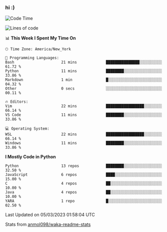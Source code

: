 ### hi :)

<!--START_SECTION:waka-->
![Code Time](http://img.shields.io/badge/Code%20Time-954%20hrs%2048%20mins-blue)

![Lines of code](https://img.shields.io/badge/From%20Hello%20World%20I%27ve%20Written-2.0%20million%20lines%20of%20code-blue)

📊 **This Week I Spent My Time On** 

```text
🕑︎ Time Zone: America/New_York

💬 Programming Languages: 
Bash                     21 mins             ███████████████░░░░░░░░░░   61.72 % 
Python                   11 mins             ████████░░░░░░░░░░░░░░░░░   33.86 % 
Markdown                 1 min               █░░░░░░░░░░░░░░░░░░░░░░░░   04.32 % 
Other                    0 secs              ░░░░░░░░░░░░░░░░░░░░░░░░░   00.11 % 

🔥 Editors: 
Vim                      22 mins             █████████████████░░░░░░░░   66.14 % 
VS Code                  11 mins             ████████░░░░░░░░░░░░░░░░░   33.86 % 

💻 Operating System: 
WSL                      22 mins             █████████████████░░░░░░░░   66.14 % 
Windows                  11 mins             ████████░░░░░░░░░░░░░░░░░   33.86 % 
```

**I Mostly Code in Python** 

```text
Python                   13 repos            ████████░░░░░░░░░░░░░░░░░   32.50 % 
JavaScript               6 repos             ████░░░░░░░░░░░░░░░░░░░░░   15.00 % 
C                        4 repos             ██░░░░░░░░░░░░░░░░░░░░░░░   10.00 % 
Java                     4 repos             ██░░░░░░░░░░░░░░░░░░░░░░░   10.00 % 
YARA                     1 repo              █░░░░░░░░░░░░░░░░░░░░░░░░   02.50 % 
```




 Last Updated on 05/03/2023 01:58:04 UTC
<!--END_SECTION:waka-->

Stats from [anmol098/waka-readme-stats](https://github.com/anmol098/waka-readme-stats)